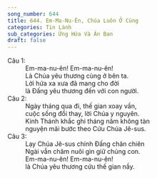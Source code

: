 ```yaml
---
song_number: 644
title: 644. Em-Ma-Nu-Ên, Chúa Luôn Ở Cùng
categories: Tin Lành
sub_categories: Ứng Hứa Và Ân Ban
draft: false
---
```

<dl><dt>Câu 1:</dt><dd data-verse="1">Em-ma-nu-ên! Em-ma-nu-ên! <br/>Là Chúa yêu thương cùng ở bên ta. <br/>Lời hứa xa xưa đã mang cho đời <br/>là Đấng yêu thương đến với con người. </dd><dt>Câu 2:</dt><dd data-verse="2">Ngày tháng qua đi, thế gian xoay vần, <br/>cuộc sống đổi thay, lời Chúa y nguyên. <br/>Kinh Thánh khắc ghi tháng năm không tàn <br/>nguyện mãi bước theo Cứu Chúa Jê-sus. </dd><dt>Câu 3:</dt><dd data-verse="3">Lạy Chúa Jê-sus chính Đấng chăn chiên <br/>Ngài vẫn chăm nuôi gìn giữ chúng con. <br/>Em-ma-nu-ên! Em-ma-nu-ên! <br/>là Chúa yêu thương cứu thế gian nầy. </dd></dl>